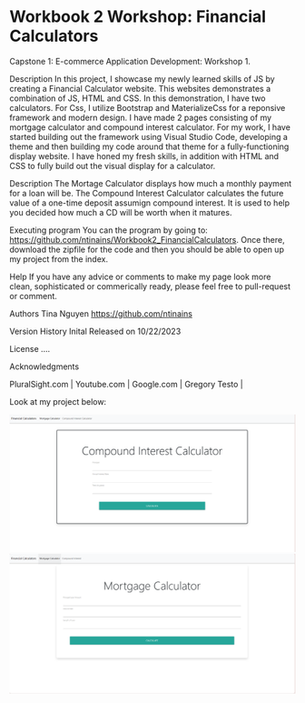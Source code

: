 # Workbook 2 Workshop: Financial Calculators
Capstone 1: E-commerce
Application Development: Workshop 1. 

Description
In this project, I showcase my newly learned skills of JS by creating a Financial Calculator website. This websites demonstrates a combination of JS, HTML and CSS. In this demonstration, I have two calculators. For Css, I utilize Bootstrap and MaterializeCss for a reponsive framework and modern design. I have made 2 pages consisting of my mortgage calculator and compound interest calculator. For my work, I have started building out the framework using Visual Studio Code, developing a theme and then building my code around that theme for a fully-functioning display website. I have honed my fresh skills, in addition with HTML and CSS to fully build out the visual display for a calculator.

Description
The Mortage Calculator displays how much a monthly payment for a loan will be. The Compound Interest Calculator calculates the future value of a one-time deposit assumign compound interest. It is used to help you decided how much a CD will be worth when it matures. 

Executing program
You can the program by going to: https://github.com/ntinains/Workbook2_FinancialCalculators. Once there, download the zipfile for the code and then you should be able to open up my project from the index.

Help
If you have any advice or comments to make my page look more clean, sophisticated or commerically ready, please feel free to pull-request or comment.

Authors
Tina Nguyen https://github.com/ntinains

Version History
Inital Released on 10/22/2023

License
....

Acknowledgments

PluralSight.com | Youtube.com | Google.com | Gregory Testo |

Look at my project below:

![getting started](./images/compoundInterestCalculator.PNG)
![getting started](./images/mortageCalculator.PNG)

